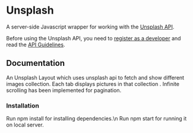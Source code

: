 # Unsplash 
A server-side Javascript wrapper for working with the [Unsplash API](https://unsplash.com/developers).

Before using the Unsplash API, you need to [register as a developer](https://unsplash.com/developers) and read the [API Guidelines](https://help.unsplash.com/api-guidelines/unsplash-api-guidelines).

## Documentation

An Unsplash Layout which uses unsplash api to fetch and show different images collection.
Each tab displays pictures in that collection .
Infinite scrolling has been implemented for pagination.

### Installation

Run npm install for installing dependencies.\n
Run npm start for running it on local server.

